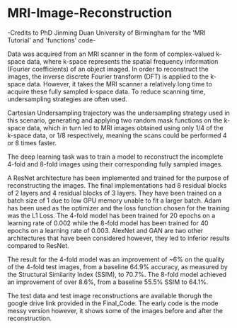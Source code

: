 # MRI-Image-Reconstruction

  -Credits to PhD Jinming Duan University of Birmingham for the 'MRI Tutorial' and 'functions' code-

  Data was acquired from an MRI scanner in the form of complex-valued k-space data, where k-space represents the spatial 
frequency information (Fourier coefficients) of an object imaged. In order to reconstruct the images, the inverse 
discrete Fourier transform (DFT) is applied to the k-space data. However, it takes the MRI scanner a relatively 
long time to acquire these fully sampled k-space data. To reduce scanning time, undersampling strategies are often used.
 
  Cartesian Undersampling trajectory was the undersampling strategy used in this scenario, generating and applying two random 
mask functions on the k-space data, which in turn led to MRI images obtained using only 1/4 of the k-space data, or 1/8 respectively,
meaning the scans could be performed 4 or 8 times faster. 
 
  The deep learning task was to train a model to reconstruct the incomplete 4-fold and 8-fold images using their 
corresponding fully sampled images. 
 
  A ResNet architecture has been implemented and trained for the purpose of reconstructing the images. The final
implementations had 8 residual blocks of 2 layers and 4 residual blocks of 3 layers. They have been trained on a batch size of 1 due
to low GPU memory unable to fit a larger batch. Adam has been used as the optimizer and the loss function chosen for the training
was the L1 Loss. The 4-fold model has been trained for 20 epochs on a learning rate of 0.002 while the 8-fold model has been 
trained for 40 epochs on a learning rate of 0.003. AlexNet and GAN are two other architectures that have been considered however,
they led to inferior results compared to ResNet. 
  
  The result for the 4-fold model was an improvement of ~6% on the quality of the 4-fold test images, from a baseline 64.9% accuracy,
as measured by the Structural Similarity Index (SSIM), to 70.7%. The 8-fold model achieved an improvement of over 8.6%, from a baseline
55.5% SSIM to 64.1%.

  The test data and test image reconstructions are available thorugh the google drive link provided in the Final_Code. The early code is the mode messy version however, it shows some of the images before and after the reconstruction. 
